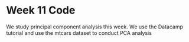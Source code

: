 # Week 11 Code

We study principal component analysis this week. We use the Datacamp tutorial and use the mtcars dataset to conduct PCA analysis
